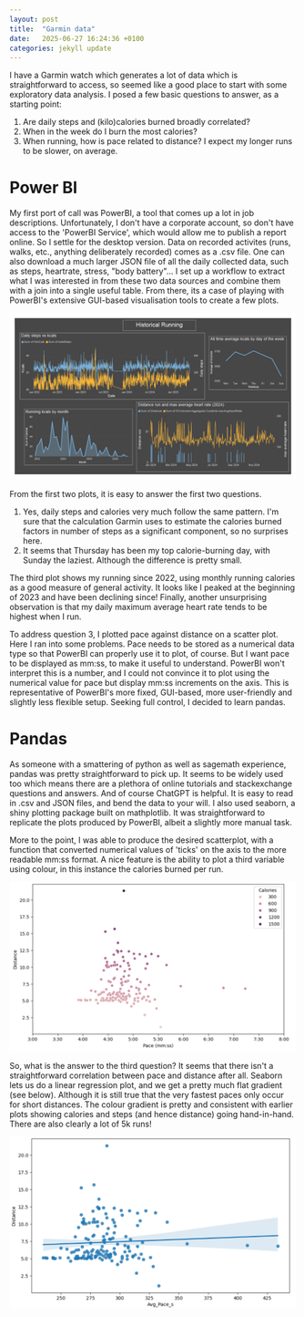 ```yaml
---
layout: post
title:  "Garmin data"
date:   2025-06-27 16:24:36 +0100
categories: jekyll update
---
```

I have a Garmin watch which generates a lot of data which is straightforward to access, so seemed like a good place to start with some exploratory data analysis. I posed a few basic questions to answer, as a starting point:
1. Are daily steps and (kilo)calories burned broadly correlated?
2. When in the week do I burn the most calories?
3. When running, how is pace related to distance? I expect my longer runs to be slower, on average.

Power BI
==
My first port of call was PowerBI, a tool that comes up a lot in job descriptions. Unfortunately, I don't have a corporate account, so don't have access to the 'PowerBI Service', which would allow me to publish a report online. So I settle for the desktop version. Data on recorded activites (runs, walks, etc., anything deliberately recorded) comes as a .csv file. One can also download a much larger JSON file of all the daily collected data, such as steps, heartrate, stress, "body battery"... I set up a workflow to extract what I was interested in from these two data sources and combine them with a join into a single useful table. From there, its a case of playing with PowerBI's extensive GUI-based visualisation tools to create a few plots.

![PowerBI plots](/images/Running.jpg)

From the first two plots, it is easy to answer the first two questions.

1. Yes, daily steps and calories very much follow the same pattern. I'm sure that the calculation Garmin uses to estimate the calories burned factors in number of steps as a significant component, so no surprises here.
3. It seems that Thursday has been my top calorie-burning day, with Sunday the laziest. Although the difference is pretty small.

The third plot shows my running since 2022, using monthly running calories as a good measure of general activity. It looks like I peaked at the beginning of 2023 and have been declining since! Finally, another unsurprising observation is that my daily maximum average heart rate tends to be highest when I run.

To address question 3, I plotted pace against distance on a scatter plot. Here I ran into some problems. Pace needs to be stored as a numerical data type so that PowerBI can properly use it to plot, of course. But I want pace to be displayed as mm:ss, to make it useful to understand. PowerBI won't interpret this is a number, and I could not convince it to plot using the numerical value for pace but display mm:ss increments on the axis. This is representative of PowerBI's more fixed, GUI-based, more user-friendly and slightly less flexible setup. Seeking full control, I decided to learn pandas.

Pandas
==
As someone with a smattering of python as well as sagemath experience, pandas was pretty straightforward to pick up. It seems to be widely used too which means there are a plethora of online tutorials and stackexchange questions and answers. And of course ChatGPT is helpful. It is easy to read in .csv and JSON files, and bend the data to your will. I also used seaborn, a shiny plotting package built on mathplotlib. It was straightforward to replicate the plots produced by PowerBI, albeit a slightly more manual task.

More to the point, I was able to produce the desired scatterplot, with a function that converted numerical values of 'ticks' on the axis to the more readable mm:ss format. A nice feature is the ability to plot a third variable using colour, in this instance the calories burned per run.

![Distance against Pace](/images/pandas.png)

So, what is the answer to the third question? It seems that there isn't a straightforward correlation between pace and distance after all. Seaborn lets us do a linear regression plot, and we get a pretty much flat gradient (see below). Although it is still true that the very fastest paces only occur for short distances. The colour gradient is pretty and consistent with earlier plots showing calories and steps (and hence distance) going hand-in-hand. There are also clearly a lot of 5k runs!

![Regression](/images/regplot.png)

